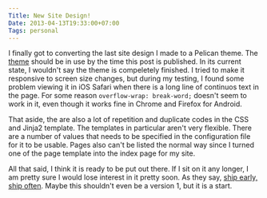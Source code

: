 ```yaml
---
Title: New Site Design!
Date: 2013-04-13T19:33:00+07:00
Tags: personal
---
```


I finally got to converting the last site design I made to a Pelican theme. The [theme][l1] should be in use by the time this post is published. In its current state, I wouldn't say the theme is compeletely finished. I tried to make it responsive to screen size changes, but during my testing, I found some problem viewing it in iOS Safari when there is a long line of continuos text in the page. For some reason `overflow-wrap: break-word;` doesn't seem to work in it, even though it works fine in Chrome and Firefox for Android.

That aside, the are also a lot of repetition and duplicate codes in the CSS and Jinja2 template. The templates in particular aren't very flexible. There are a number of values that needs to be specified in the configuration file for it to be usable. Pages also can't be listed the normal way since I turned one of the page template into the index page for my site.

All that said, I think it is ready to be put out there. If I sit on it any longer, I am pretty sure I would lose interest in it pretty soon. As they say, [ship early, ship often][seso]. Maybe this shouldn't even be a version 1, but it is a start.

[l1]: https://github.com/hdra/pelican-cait
[seso]: http://www.codinghorror.com/blog/2009/12/version-1-sucks-but-ship-it-anyway.html
